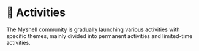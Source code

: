 # 🎉 Activities

The Myshell community is gradually launching various activities with specific themes, mainly divided into permanent activities and limited-time activities.